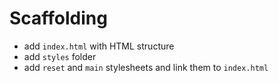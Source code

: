 # Scaffolding
* add `index.html` with HTML structure
* add `styles` folder
* add `reset` and `main` stylesheets and link them to `index.html`
